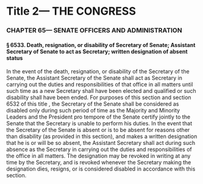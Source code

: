 
# Title 2— THE CONGRESS
### CHAPTER 65— SENATE OFFICERS AND ADMINISTRATION
#### § 6533. Death, resignation, or disability of Secretary of Senate; Assistant Secretary of Senate to act as Secretary; written designation of absent status

In the event of the death, resignation, or disability of the Secretary of the Senate, the Assistant Secretary of the Senate shall act as Secretary in carrying out the duties and responsibilities of that office in all matters until such time as a new Secretary shall have been elected and qualified or such disability shall have been ended. For purposes of this section and section 6532 of this title , the Secretary of the Senate shall be considered as disabled only during such period of time as the Majority and Minority Leaders and the President pro tempore of the Senate certify jointly to the Senate that the Secretary is unable to perform his duties. In the event that the Secretary of the Senate is absent or is to be absent for reasons other than disability (as provided in this section), and makes a written designation that he is or will be so absent, the Assistant Secretary shall act during such absence as the Secretary in carrying out the duties and responsibilities of the office in all matters. The designation may be revoked in writing at any time by the Secretary, and is revoked whenever the Secretary making the designation dies, resigns, or is considered disabled in accordance with this section.
